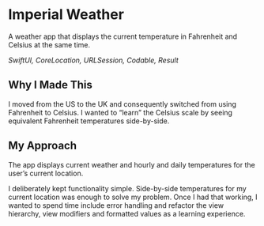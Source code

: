 # Imperial Weather

A weather app that displays the current temperature in Fahrenheit and Celsius at the same time.

*SwiftUI, CoreLocation, URLSession, Codable, Result*

## Why I Made This

I moved from the US to the UK and consequently switched from using Fahrenheit to Celsius. I wanted to “learn” the Celsius scale by seeing equivalent Fahrenheit temperatures side-by-side.

## My Approach

The app displays current weather and hourly and daily temperatures for the user’s current location. 

I deliberately kept functionality simple. Side-by-side temperatures for my current location was enough to solve my problem. Once I had that working, I wanted to spend time include error handling and refactor the view hierarchy, view modifiers and formatted values as a learning experience.

